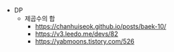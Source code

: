 - DP
  - 제곱수의 합
    - https://chanhuiseok.github.io/posts/baek-10/
    - https://v3.leedo.me/devs/82
    - https://yabmoons.tistory.com/526
   
  
